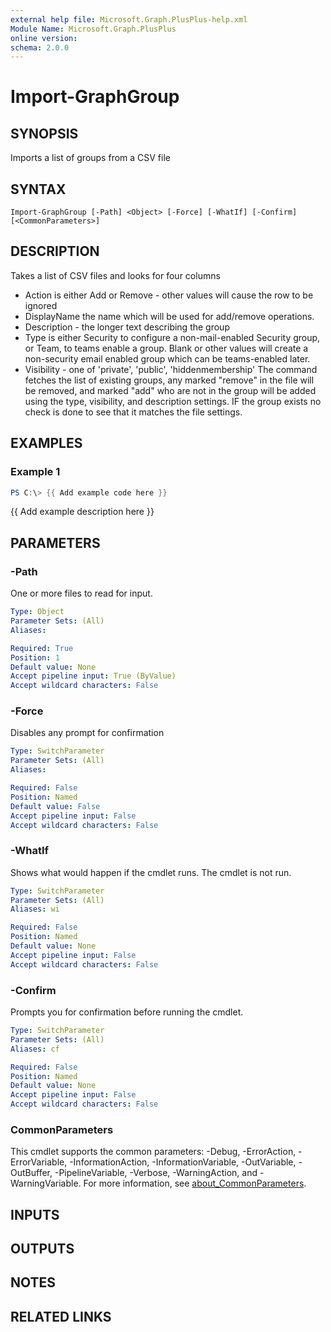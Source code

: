 ```yaml
---
external help file: Microsoft.Graph.PlusPlus-help.xml
Module Name: Microsoft.Graph.PlusPlus
online version:
schema: 2.0.0
---
```


# Import-GraphGroup

## SYNOPSIS
Imports a list of groups from a CSV file

## SYNTAX

```
Import-GraphGroup [-Path] <Object> [-Force] [-WhatIf] [-Confirm] [<CommonParameters>]
```

## DESCRIPTION
Takes a list of CSV files and looks for four columns
* Action is either Add or Remove - other values will cause the row to be ignored
* DisplayName the name which will be used for add/remove operations.
* Description - the longer text describing the group
* Type is either Security to configure a non-mail-enabled Security group,
  or Team, to teams enable a group.
Blank or other values will create a non-security
  email enabled group which can be teams-enabled later.
* Visibility - one of 'private', 'public', 'hiddenmembership'
The command fetches the list of existing groups, any  marked "remove" in the file
will be removed, and marked "add" who are not in the group will be added using
the type, visibility, and description settings.
IF the group exists no check is done to see that it matches the file settings.

## EXAMPLES

### Example 1
```powershell
PS C:\> {{ Add example code here }}
```

{{ Add example description here }}

## PARAMETERS

### -Path
One or more files to read for input.

```yaml
Type: Object
Parameter Sets: (All)
Aliases:

Required: True
Position: 1
Default value: None
Accept pipeline input: True (ByValue)
Accept wildcard characters: False
```

### -Force
Disables any prompt for confirmation

```yaml
Type: SwitchParameter
Parameter Sets: (All)
Aliases:

Required: False
Position: Named
Default value: False
Accept pipeline input: False
Accept wildcard characters: False
```

### -WhatIf
Shows what would happen if the cmdlet runs.
The cmdlet is not run.

```yaml
Type: SwitchParameter
Parameter Sets: (All)
Aliases: wi

Required: False
Position: Named
Default value: None
Accept pipeline input: False
Accept wildcard characters: False
```

### -Confirm
Prompts you for confirmation before running the cmdlet.

```yaml
Type: SwitchParameter
Parameter Sets: (All)
Aliases: cf

Required: False
Position: Named
Default value: None
Accept pipeline input: False
Accept wildcard characters: False
```

### CommonParameters
This cmdlet supports the common parameters: -Debug, -ErrorAction, -ErrorVariable, -InformationAction, -InformationVariable, -OutVariable, -OutBuffer, -PipelineVariable, -Verbose, -WarningAction, and -WarningVariable. For more information, see [about_CommonParameters](http://go.microsoft.com/fwlink/?LinkID=113216).

## INPUTS

## OUTPUTS

## NOTES

## RELATED LINKS
